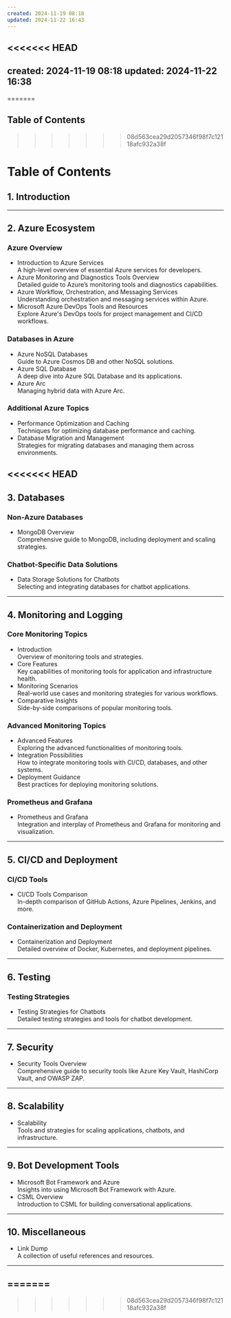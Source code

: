```yaml
---
created: 2024-11-19 08:18
updated: 2024-11-22 16:43
---
```

<<<<<<< HEAD
---
created: 2024-11-19 08:18
updated: 2024-11-22 16:38
---

=======
## Table of Contents
>>>>>>> 08d563cea29d2057346f98f7c12118afc932a38f

# **Table of Contents**

## **1. Introduction**
---

## **2. Azure Ecosystem**

### **Azure Overview**

- Introduction to Azure Services  
    A high-level overview of essential Azure services for developers.
- Azure Monitoring and Diagnostics Tools Overview  
    Detailed guide to Azure’s monitoring tools and diagnostics capabilities.
- Azure Workflow, Orchestration, and Messaging Services  
    Understanding orchestration and messaging services within Azure.
- Microsoft Azure DevOps Tools and Resources  
    Explore Azure's DevOps tools for project management and CI/CD workflows.

### **Databases in Azure**

- Azure NoSQL Databases  
    Guide to Azure Cosmos DB and other NoSQL solutions.
- Azure SQL Database  
    A deep dive into Azure SQL Database and its applications.
- Azure Arc  
    Managing hybrid data with Azure Arc.

### **Additional Azure Topics**

- Performance Optimization and Caching  
    Techniques for optimizing database performance and caching.
- Database Migration and Management  
    Strategies for migrating databases and managing them across environments.

<<<<<<< HEAD
---

## **3. Databases**

### **Non-Azure Databases**

- MongoDB Overview  
    Comprehensive guide to MongoDB, including deployment and scaling strategies.

### **Chatbot-Specific Data Solutions**

- Data Storage Solutions for Chatbots  
    Selecting and integrating databases for chatbot applications.

---

## **4. Monitoring and Logging**

### **Core Monitoring Topics**

- Introduction  
    Overview of monitoring tools and strategies.
- Core Features  
    Key capabilities of monitoring tools for application and infrastructure health.
- Monitoring Scenarios  
    Real-world use cases and monitoring strategies for various workflows.
- Comparative Insights  
    Side-by-side comparisons of popular monitoring tools.

### **Advanced Monitoring Topics**

- Advanced Features  
    Exploring the advanced functionalities of monitoring tools.
- Integration Possibilities  
    How to integrate monitoring tools with CI/CD, databases, and other systems.
- Deployment Guidance  
    Best practices for deploying monitoring solutions.

### **Prometheus and Grafana**

- Prometheus and Grafana  
    Integration and interplay of Prometheus and Grafana for monitoring and visualization.

---

## **5. CI/CD and Deployment**

### **CI/CD Tools**

- CI/CD Tools Comparison  
    In-depth comparison of GitHub Actions, Azure Pipelines, Jenkins, and more.

### **Containerization and Deployment**

- Containerization and Deployment  
    Detailed overview of Docker, Kubernetes, and deployment pipelines.

---

## **6. Testing**

### **Testing Strategies**

- Testing Strategies for Chatbots  
    Detailed testing strategies and tools for chatbot development.

---

## **7. Security**

- Security Tools Overview  
    Comprehensive guide to security tools like Azure Key Vault, HashiCorp Vault, and OWASP ZAP.

---

## **8. Scalability**

- Scalability  
    Tools and strategies for scaling applications, chatbots, and infrastructure.

---

## **9. Bot Development Tools**

- Microsoft Bot Framework and Azure  
    Insights into using Microsoft Bot Framework with Azure.
- CSML Overview  
    Introduction to CSML for building conversational applications.

---

## **10. Miscellaneous**

- Link Dump  
    A collection of useful references and resources.

---
=======
--
>>>>>>> 08d563cea29d2057346f98f7c12118afc932a38f
